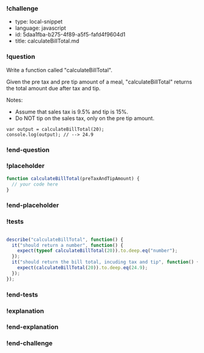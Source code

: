 ### !challenge

* type: local-snippet
* language: javascript
* id: 5daa1fba-b275-4f89-a5f5-fafd4f9604d1
* title: calculateBillTotal.md

### !question

Write a function called "calculateBillTotal".

Given the pre tax and pre tip amount of a meal, "calculateBillTotal" returns the total amount due after tax and tip.

Notes:
* Assume that sales tax is 9.5% and tip is 15%.
* Do NOT tip on the sales tax, only on the pre tip amount.

```
var output = calculateBillTotal(20);
console.log(output); // --> 24.9
```

### !end-question

### !placeholder

```js
function calculateBillTotal(preTaxAndTipAmount) {
  // your code here
}
```

### !end-placeholder

### !tests

```js

describe("calculateBillTotal", function() {
  it("should return a number", function() {
    expect(typeof calculateBillTotal(20)).to.deep.eq("number");
  });
  it("should return the bill total, incuding tax and tip", function() {
    expect(calculateBillTotal(20)).to.deep.eq(24.9);
  });
});


```

### !end-tests

### !explanation

### !end-explanation

### !end-challenge
